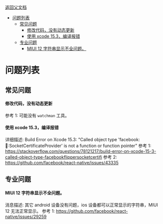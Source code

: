 [返回父文档](./index.md)

- [问题列表](#问题列表)
  - [常见问题](#常见问题)
      - [修改代码，没有动态更新](#修改代码没有动态更新)
      - [使用 xcode 15.3，编译报错](#使用-xcode-153编译报错)
  - [专业问题](#专业问题)
      - [MIUI 12 字符串显示不全问题。](#miui-12-字符串显示不全问题)

# 问题列表

## 常见问题

#### 修改代码，没有动态更新

参考 1: 可能没有 `watchman` 工具。

#### 使用 xcode 15.3，编译报错

详细描述: Build Error on Xcode 15.3: "Called object type 'facebook::flipper::SocketCertificateProvider' is not a function or function pointer"
参考 1: https://stackoverflow.com/questions/78121217/build-error-on-xcode-15-3-called-object-type-facebookflippersocketcertifi
参考 2: https://github.com/facebook/react-native/issues/43335

## 专业问题

#### MIUI 12 字符串显示不全问题。

消息描述: 其它 android 设备没有问题，ios 设备都可以正常显示的字符串，MIUI 12 无法正常显示。
参考 1: https://github.com/facebook/react-native/issues/29259
